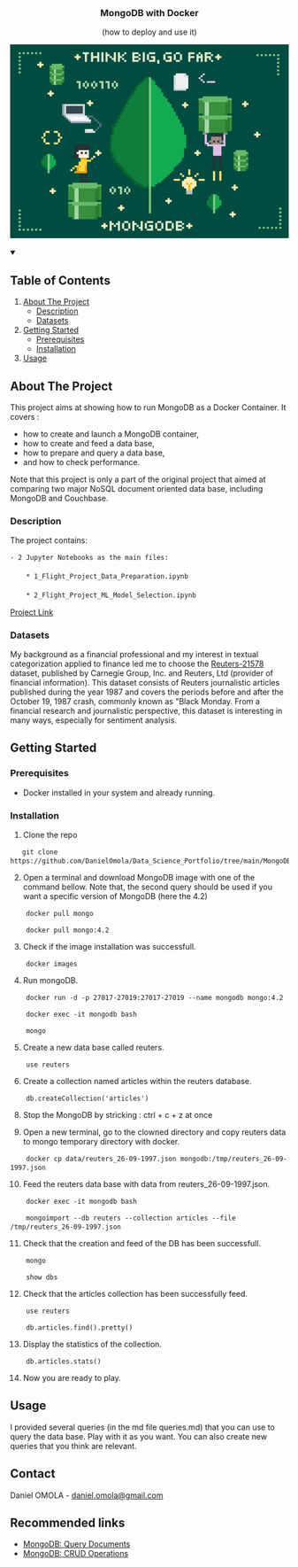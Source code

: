 <!--
[![Contributors][contributors-shield]][contributors-url]
[![Forks][forks-shield]][forks-url]
[![Stargazers][stars-shield]][stars-url]
[![Issues][issues-shield]][issues-url]
[![MIT License][license-shield]][license-url]
[![LinkedIn][linkedin-shield]][linkedin-url]
 -->


<!-- PROJECT LOGO -->
<br />
<h3 align="center">MongoDB with Docker</h3>
<p align="center">(how to deploy and use it)</p>
<p align="center">
  <a href="https://executive-education.dauphine.psl.eu/formations/executive-master-diplome-universite/ia-science-donnees" target="_blank">
    <img src="images/image_2.gif" alt="Logo" width="600" height="350">
  </a>




<!-- TABLE OF CONTENTS -->
<details open="open">
  <summary><h2> Table of Contents</h2></summary>
  <ol>
    <li>
      <a href="#about-the-project">About The Project</a>
      <ul>
        <li><a href="#description">Description</a></li>
      </ul>
      <ul>
        <li><a href="#datasets">Datasets</a></li>
      </ul>
    </li>
    <li>
      <a href="#getting-started">Getting Started</a>
      <ul>
        <li><a href="#prerequisites">Prerequisites</a></li>
        <li><a href="#installation">Installation</a></li>
      </ul>
    </li>
    <li><a href="#usage">Usage</a></li>

  </ol>
</details>



<!-- ABOUT THE PROJECT -->
## About The Project
  
This project aims at showing how to run MongoDB as a Docker Container. 
It covers :
* how to create and launch a MongoDB container,
* how to create and feed a data base,
* how to prepare and query a data base,
* and how to check performance.

Note that this project is only a part of the original project that aimed at comparing two major NoSQL document oriented
data base, including MongoDB and Couchbase. 
	

### Description
The project contains:

```sh
- 2 Jupyter Notebooks as the main files:

	* 1_Flight_Project_Data_Preparation.ipynb
	
	* 2_Flight_Project_ML_Model_Selection.ipynb
```

<a href="https://github.com/DanielOmola/Data_Science_Portfolio/tree/main/MongoDB_With_Docker" target="_blank">Project Link</a>
	

### Datasets

My background as a financial professional and my interest in textual categorization applied to finance led me to choose the 
<a href="https://chewbii.com/wp-content/uploads/2015/11/reuters_26-09-1997.json_.zip" target="_blank">Reuters-21578</a> dataset,
published by Carnegie Group, Inc. and Reuters, Ltd (provider of financial information). 
This dataset consists of Reuters journalistic articles published during the year 1987 and covers the periods before and after the October 19, 1987 crash, commonly known as "Black Monday.
From a financial research and journalistic perspective, this dataset is interesting in many ways, especially for sentiment analysis.


<!-- GETTING STARTED -->
## Getting Started


### Prerequisites
*  Docker installed in your system and already running.


### Installation

1. Clone the repo
```JS
   git clone https://github.com/DanielOmola/Data_Science_Portfolio/tree/main/MongoDB_With_Docker
```
2. Open a terminal and download MongoDB image with one of the command bellow.
Note that, the second query should be used if you want a specific version of MongoDB (here the 4.2)

```JS
	docker pull mongo	
```

```JS
	docker pull mongo:4.2
```
3. Check if the image installation was successfull. 

```JS
	docker images
```

4. Run mongoDB. 

```JS
	docker run -d -p 27017-27019:27017-27019 --name mongodb mongo:4.2
```
```JS
	docker exec -it mongodb bash
```
```JS
	mongo
```
5. Create a new data base called reuters. 
```JS
	use reuters
```
6. Create a collection named articles within the reuters database. 

```JS
	db.createCollection('articles')
```
8. Stop the MongoDB by stricking : ctrl + c + z at once

9. Open a new terminal, go to the clowned directory and copy reuters data to mongo temporary directory with docker. 

```JS
	docker cp data/reuters_26-09-1997.json mongodb:/tmp/reuters_26-09-1997.json
```

10. Feed the reuters data base with data from reuters_26-09-1997.json. 
```JS
	docker exec -it mongodb bash
```
```JS
	mongoimport --db reuters --collection articles --file /tmp/reuters_26-09-1997.json
```

11. Check that the creation and feed of the DB has been successfull. 

```JS
	mongo
```
```JS
	show dbs
```

12. Check that the articles collection has been successfully feed. 
```JS
	use reuters
```
```JS
	db.articles.find().pretty()
```
13. Display the statistics of the collection. 
```JS
	db.articles.stats()
```
14. Now you are ready to play.


<!-- USAGE EXAMPLES -->
## Usage

I provided several queries (in the md file queries.md) that you can use to query
the data base. Play with it as you want. You can also create new queries that you think are relevant. 


<!-- CONTACT -->
## Contact

Daniel OMOLA - daniel.omola@gmail.com


<!-- Recommended links -->
## Recommended links

* <a href="https://docs.mongodb.com/manual/tutorial/query-documents/" target="_blank">MongoDB: Query Documents</a>
* <a href="https://docs.mongodb.com/manual/crud/" target="_blank">MongoDB: CRUD Operations</a>